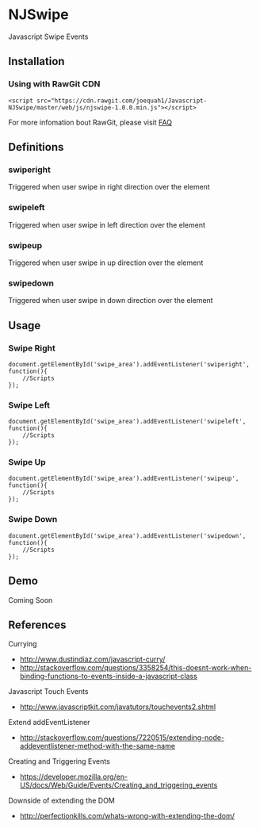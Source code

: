 # NJSwipe

Javascript Swipe Events

## Installation 
    
### Using with RawGit CDN 
    
    <script src="https://cdn.rawgit.com/joequah1/Javascript-NJSwipe/master/web/js/njswipe-1.0.0.min.js"></script>

For more infomation bout RawGit, please visit [FAQ](https://rawgit.com/faq)

## Definitions

### swiperight

Triggered when user swipe in right direction over the element

### swipeleft

Triggered when user swipe in left direction over the element

### swipeup

Triggered when user swipe in up direction over the element

### swipedown

Triggered when user swipe in down direction over the element

## Usage 

### Swipe Right 

    document.getElementById('swipe_area').addEventListener('swiperight', function(){
        //Scripts
    });
    
### Swipe Left 

    document.getElementById('swipe_area').addEventListener('swipeleft', function(){
        //Scripts
    });
    
### Swipe Up 

    document.getElementById('swipe_area').addEventListener('swipeup', function(){
        //Scripts
    });
    
### Swipe Down 
    
    document.getElementById('swipe_area').addEventListener('swipedown', function(){
        //Scripts
    });

## Demo 

Coming Soon

## References
Currying 
- http://www.dustindiaz.com/javascript-curry/
- http://stackoverflow.com/questions/3358254/this-doesnt-work-when-binding-functions-to-events-inside-a-javascript-class

Javascript Touch Events 
- http://www.javascriptkit.com/javatutors/touchevents2.shtml

Extend addEventListener 
- http://stackoverflow.com/questions/7220515/extending-node-addeventlistener-method-with-the-same-name

Creating and Triggering Events 
- https://developer.mozilla.org/en-US/docs/Web/Guide/Events/Creating_and_triggering_events

Downside of extending the DOM 
- http://perfectionkills.com/whats-wrong-with-extending-the-dom/
